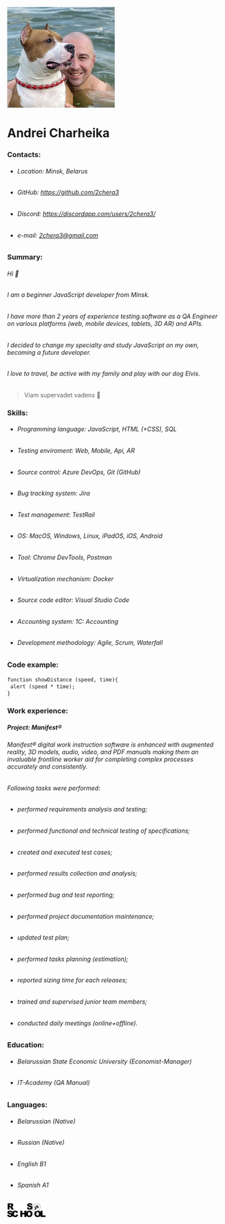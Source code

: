 ![rsschool-cv](andrei-cv.jpg)

# Andrei Charheika

### Contacts:

* ###### Location: Minsk, Belarus
* ###### GitHub: https://github.com/2chera3
* ###### Discord: https://discordapp.com/users/2chera3/
* ###### e-mail: 2chera3@gmail.com

### Summary:

###### Hi 👋
###### I am a beginner JavaScript developer from Minsk.
###### I have more than 2 years of experience testing.software as a QA Engineer on various platforms (web, mobile devices, tablets, 3D AR) and APIs.
###### I decided to change my specialty and study JavaScript on my own, becoming a future developer.
###### I love to travel, be active with my family and play with our dog Elvis.
> Viam supervadet vadens 🤞

### Skills:

* ###### Programming language: JavaScript, HTML (+CSS), SQL
* ###### Testing enviroment: Web, Mobile, Api, AR
* ###### Source control: Azure DevOps, Git (GitHub)
* ###### Bug tracking system: Jira
* ###### Test management: TestRail
* ###### OS: MacOS, Windows, Linux, iPadOS, iOS, Android
* ###### Tool: Chrome DevTools, Postman
* ###### Virtualization mechanism: Docker
* ###### Source code editor: Visual Studio Code
* ###### Accounting system: 1C: Accounting
* ###### Development methodology: Agile, Scrum, Waterfall

### Code example:

```
function showDistance (speed, time){
 alert (speed * time);
}
```

### Work experience:

##### Project: Manifest®
###### Manifest® digital work instruction software is enhanced with augmented reality, 3D models, audio, video, and PDF manuals making them an invaluable frontline worker aid for completing complex processes accurately and consistently.
###### Following tasks were performed: 
* ###### performed requirements analysis and testing;
* ###### performed functional and technical testing of specifications;
* ###### created and executed test cases;
* ###### performed results collection and analysis;
* ###### performed bug and test reporting;
* ###### performed project documentation maintenance;
* ###### updated test plan;
* ###### performed tasks planning (estimation);
* ###### reported sizing time for each releases;
* ###### trained and supervised junior team members;
* ###### conducted daily meetings (online+offline).

### Education:

* ###### Belarussian State Economic University (Economist-Manager)
* ###### IT-Academy (QA Manual)

### Languages:

* ###### Belarussian (Native)
* ###### Russian (Native)
* ###### English B1
* ###### Spanish A1

[![rsschool-cv](rsschool-img.jpg)](https://2chera3.github.io/rsschool-cv/cv)

[def]: andrei-cv.jpg
